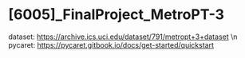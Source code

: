 # [6005]_FinalProject_MetroPT-3

dataset: https://archive.ics.uci.edu/dataset/791/metropt+3+dataset \n
pycaret: https://pycaret.gitbook.io/docs/get-started/quickstart
